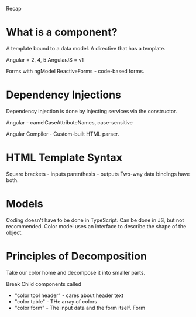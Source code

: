 Recap

# What is a component?

A template bound to a data model.
A directive that has a template.


Angular = 2, 4, 5
AngularJS = v1

Forms with ngModel
ReactiveForms - code-based forms.


# Dependency Injections
Dependency injection is done by injecting services via the 
constructor.

Angular - camelCaseAttributeNames, case-sensitive

Angular Compiler - Custom-built HTML parser.

# HTML Template Syntax

Square brackets - inputs
parenthesis - outputs
Two-way data bindings have both.

# Models

Coding doesn't have to be done in TypeScript. 
Can be done in JS, but not recommended.
Color model uses an interface to describe the shape of the object.

# Principles of Decomposition

Take our color home and decompose it into smaller parts.

Break Child components called 
* "color tool header" - cares about header text
* "color table" - THe array of colors
* "color form" - The input data and the form itself. Form 





